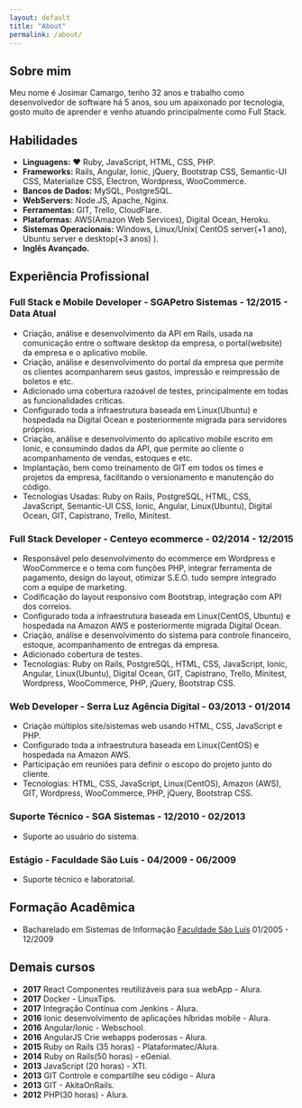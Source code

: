 ```yaml
---
layout: default
title: "About"
permalink: /about/
---
```


## Sobre mim

Meu nome é Josimar Camargo, tenho 32 anos e trabalho como desenvolvedor de software há 5 anos, sou um apaixonado por tecnologia, gosto muito de aprender e venho atuando principalmente como Full Stack.

## Habilidades

* **Linguagens:** :heart: Ruby, JavaScript, HTML, CSS, PHP.
* **Frameworks:** Rails, Angular, Ionic, jQuery, Bootstrap CSS, Semantic-UI CSS, Materialize CSS, Electron, Wordpress, WooCommerce.
* **Bancos de Dados:** MySQL, PostgreSQL.
* **WebServers:** Node.JS, Apache, Nginx.
* **Ferramentas:** GIT, Trello, CloudFlare.
* **Plataformas:** AWS(Amazon Web Services), Digital Ocean, Heroku.
* **Sistemas Operacionais:** Windows, Linux/Unix( CentOS server(+1 ano), Ubuntu server e desktop(+3 anos) ).
* **Inglês Avançado.**

## Experiência Profissional

### Full Stack e Mobile Developer - SGAPetro Sistemas - 12/2015 - Data Atual

* Criação, análise e desenvolvimento da API em Rails, usada na comunicação entre o software desktop da empresa, o portal(website) da empresa e o aplicativo mobile.
* Criação, análise e desenvolvimento do portal da empresa que permite os clientes acompanharem seus gastos, impressão e reimpressão de boletos e etc.
* Adicionado uma cobertura razoável de testes, principalmente em todas as funcionalidades críticas.
* Configurado toda a infraestrutura baseada em Linux(Ubuntu) e hospedada na Digital Ocean e posteriormente migrada para servidores próprios.
* Criação, análise e desenvolvimento do aplicativo mobile escrito em Ionic, e consumindo dados da API, que permite ao cliente o acompanhamento de vendas, estoques e etc.
* Implantação, bem como treinamento de GIT em todos os times e projetos da empresa, facilitando o versionamento e manutenção do código.
* Tecnologias Usadas: Ruby on Rails, PostgreSQL, HTML, CSS, JavaScript, Semantic-UI CSS, Ionic, Angular, Linux(Ubuntu), Digital Ocean, GIT, Capistrano, Trello, Minitest.


### Full Stack Developer - Centeyo ecommerce - 02/2014 - 12/2015

* Responsável pelo desenvolvimento do ecommerce em Wordpress e WooCommerce e o tema com funções PHP, integrar ferramenta de pagamento, design do layout, otimizar S.E.O. tudo sempre integrado com a equipe de marketing.
* Codificação do layout responsivo com Bootstrap, integração com API dos correios.
* Configurado toda a infraestrutura baseada em Linux(CentOS, Ubuntu) e hospedada na Amazon AWS e posteriormente migrada Digital Ocean.
* Criação, análise e desenvolvimento do sistema para controle financeiro, estoque, acompanhamento de entregas da empresa.
* Adicionado cobertura de testes.
* Tecnologias: Ruby on Rails, PostgreSQL, HTML, CSS, JavaScript, Ionic, Angular, Linux(Ubuntu), Digital Ocean, GIT, Capistrano, Trello, Minitest, Wordpress, WooCommerce, PHP, jQuery, Bootstrap CSS.


### Web Developer - Serra Luz Agência Digital - 03/2013 - 01/2014

* Criação múltiplos site/sistemas web usando HTML, CSS, JavaScript e PHP.
* Configurado toda a infraestrutura baseada em Linux(CentOS) e hospedada na Amazon AWS.
* Participação em reuniões para definir o escopo do projeto junto do cliente.
* Tecnologias: HTML, CSS, JavaScript, Linux(CentOS), Amazon (AWS), GIT, Wordpress, WooCommerce, PHP, jQuery, Bootstrap CSS.


### Suporte Técnico - SGA Sistemas - 12/2010 - 02/2013
* Suporte ao usuário do sistema.


### Estágio - Faculdade São Luís - 04/2009 - 06/2009
* Suporte técnico e laboratorial.


## Formação Acadêmica

* Bacharelado em Sistemas de Informação <a href="http://saoluis.br/" target="_blank">Faculdade São Luís</a> 01/2005 - 12/2009


## Demais cursos

* **2017** React Componentes reutilizáveis para sua webApp - Alura.
* **2017** Docker - LinuxTips.
* **2017** Integração Contínua com Jenkins - Alura.
* **2016** Ionic desenvolvimento de aplicações híbridas mobile - Alura.
* **2016** Angular/Ionic - Webschool.
* **2016** AngularJS Crie webapps poderosas - Alura.
* **2015** Ruby on Rails (35 horas) - Plataformatec/Alura.
* **2014** Ruby on Rails(50 horas) - eGenial.
* **2013** JavaScript (20 horas) - XTI.
* **2013** GIT Controle e compartilhe seu código - Alura
* **2013** GIT - AkitaOnRails.
* **2012** PHP(30 horas) - Alura.
